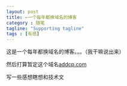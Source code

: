 ```yaml
---
layout: post
title: ←一个每年都换域名的博客
category : 随笔
tagline: "Supporting tagline"
tags : [有感]
---
```

这是一个每年都换域名的博客。。。（我干嘛说出来）

然后打算暂定这个域名[addcp.com](http://addcp.com)

写一些感想瞎想和技术文